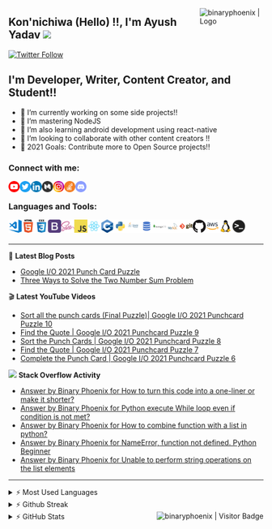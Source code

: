 [<img align="right" alt="binaryphoenix | Logo" width="25%" src="https://i.imgur.com/BrsRXiU.png" />][linkedin]

<h2>Kon'nichiwa (Hello) !!, I'm Ayush Yadav <img src="https://media.giphy.com/media/8UJPL4osfh50F1axXJ/giphy.gif" width="25px"></h2>

<!-- [![Website](https://img.shields.io/website?label=binaryPhoenix.com&style=for-the-badge&url=https%3A%2F%2FbinaryPhoenix.com)](https://binaryPhoenix.com) -->

[![Twitter Follow](https://img.shields.io/twitter/follow/binaryphoenix?color=1DA1F2&logo=twitter&style=for-the-badge)](https://twitter.com/intent/follow?original_referer=https%3A%2F%2Fgithub.com%2Fblackphoenix42&screen_name=binaryphoenix)

<h2>I'm Developer, Writer, Content Creator, and Student!! </h2>

- 🔭 I’m currently working on some side projects!!
- 🌱 I’m mastering NodeJS
- 📱 I’m also learning android development using react-native
- 👯 I’m looking to collaborate with other content creators !!
- 🥅 2021 Goals: Contribute more to Open Source projects!!

### Connect with me:

<!-- [<img align="left" alt="binaryphoenix | Website" width="22px" src="https://raw.githubusercontent.com/iconic/open-iconic/master/svg/globe.svg" />][website] -->

[<img align="left" alt="binaryphoenix | YouTube" width="22px" src="assets/youtube.svg" />][youtube]
[<img align="left" alt="binaryphoenix | Twitter" width="22px" src="assets/twitter.svg" />][twitter]
[<img align="left" alt="binaryphoenix | LinkedIn" width="22px" src="assets/linkedin.svg" />][linkedin]
[<img align="left" alt="binaryphoenix | Medium" width="22px" src="assets/medium.svg" />][medium]
[<img align="left" alt="binaryphoenix | Instagram" width="22px" src="assets/instagram.svg" />][instagram]
[<img align="left" alt="binaryphoenix | StackOverflow" width="22px" src="assets/stackoverflow.svg" />][stackoverflow]
[<img align="left" alt="binaryphoenix | Discord" width="22px" src="assets/discord.svg" />][discord]
<br />

### Languages and Tools:

<img align="left" alt="Visual Studio Code" width="26px" src="https://raw.githubusercontent.com/github/explore/80688e429a7d4ef2fca1e82350fe8e3517d3494d/topics/visual-studio-code/visual-studio-code.png" />
<img align="left" alt="HTML5" width="26px" src="https://raw.githubusercontent.com/github/explore/80688e429a7d4ef2fca1e82350fe8e3517d3494d/topics/html/html.png" />
<img align="left" alt="CSS3" width="26px" src="https://raw.githubusercontent.com/github/explore/80688e429a7d4ef2fca1e82350fe8e3517d3494d/topics/css/css.png" />
<img align="left" alt="Bootstrap" width="26px" src="https://raw.githubusercontent.com/github/explore/80688e429a7d4ef2fca1e82350fe8e3517d3494d/topics/bootstrap/bootstrap.png" />
<img align="left" alt="Sass" width="26px" src="https://raw.githubusercontent.com/github/explore/80688e429a7d4ef2fca1e82350fe8e3517d3494d/topics/sass/sass.png" />
<img align="left" alt="JavaScript" width="26px" src="https://raw.githubusercontent.com/github/explore/80688e429a7d4ef2fca1e82350fe8e3517d3494d/topics/javascript/javascript.png" />
<img align="left" alt="React" width="26px" src="https://raw.githubusercontent.com/github/explore/80688e429a7d4ef2fca1e82350fe8e3517d3494d/topics/react/react.png" />
<img align="left" alt="CPP" width="26px" src="https://raw.githubusercontent.com/github/explore/80688e429a7d4ef2fca1e82350fe8e3517d3494d/topics/cpp/cpp.png" />
<img align="left" alt="Python" width="26px" src="https://raw.githubusercontent.com/github/explore/80688e429a7d4ef2fca1e82350fe8e3517d3494d/topics/python/python.png" />
<img align="left" alt="Java" width="26px" src="https://raw.githubusercontent.com/github/explore/80688e429a7d4ef2fca1e82350fe8e3517d3494d/topics/java/java.png" />
<img align="left" alt="SQL" width="26px" src="https://raw.githubusercontent.com/github/explore/80688e429a7d4ef2fca1e82350fe8e3517d3494d/topics/sql/sql.png" />
<img align="left" alt="MongoDB" width="26px" src="https://raw.githubusercontent.com/github/explore/78df643247d429f6cc873026c0622819ad797942/topics/mongodb/mongodb.png" />
<img align="left" alt="MySQL" width="26px" src="https://raw.githubusercontent.com/github/explore/80688e429a7d4ef2fca1e82350fe8e3517d3494d/topics/mysql/mysql.png" />
<img align="left" alt="Git" width="26px" src="https://raw.githubusercontent.com/github/explore/80688e429a7d4ef2fca1e82350fe8e3517d3494d/topics/git/git.png" />
<img align="left" alt="GitHub" width="26px" src="https://raw.githubusercontent.com/github/explore/78df643247d429f6cc873026c0622819ad797942/topics/github/github.png" />
<img align="left" alt="AWS" width="26px" src="https://raw.githubusercontent.com/github/explore/78df643247d429f6cc873026c0622819ad797942/topics/aws/aws.png" />
<img align="left" alt="Linux" width="26px" src="https://raw.githubusercontent.com/github/explore/80688e429a7d4ef2fca1e82350fe8e3517d3494d/topics/linux/linux.png" />
<img align="left" alt="Terminal" width="26px" src="https://raw.githubusercontent.com/github/explore/80688e429a7d4ef2fca1e82350fe8e3517d3494d/topics/terminal/terminal.png" />

<br />
<br />

---

📕 **Latest Blog Posts**

<!-- BLOG-POST-LIST:START -->
- [Google I/O 2021 Punch Card Puzzle](https://binaryphoenix01.medium.com/google-i-o-2021-punch-card-puzzle-8b266724ec1d?source=rss-4009e2c77a------2)
- [Three Ways to Solve the Two Number Sum Problem](https://binaryphoenix01.medium.com/the-two-number-sum-problem-c4f36c7528f5?source=rss-4009e2c77a------2)
<!-- BLOG-POST-LIST:END -->

🎬 **Latest YouTube Videos**

<!-- YOUTUBE:START -->
- [Sort all the punch cards (Final Puzzle)| Google I/O 2021 Punchcard Puzzle 10](https://www.youtube.com/watch?v=P9Q8uiX5I7E)
- [Find the Quote | Google I/O 2021 Punchcard Puzzle 9](https://www.youtube.com/watch?v=2DidcRgfmg8)
- [Sort the Punch Cards | Google I/O 2021 Punchcard Puzzle 8](https://www.youtube.com/watch?v=clb-jua-ilA)
- [Find the Quote | Google I/O 2021 Punchcard Puzzle 7](https://www.youtube.com/watch?v=_MZkf4njacc)
- [Complete the Punch Card | Google I/O 2021 Punchcard Puzzle 6](https://www.youtube.com/watch?v=WWxeY7Dtn-0)
<!-- YOUTUBE:END -->

<img src="https://media-exp1.licdn.com/dms/image/C4E0BAQEooBvMO2kBVg/company-logo_200_200/0/1519880697944?e=2159024400&v=beta&t=cVe1_xseidAuya3zcvZMDT9LkbCjNcsm_R0wYqoJ7xo" width="20px"> **Stack Overflow Activity**

<!-- STACKOVERFLOW:START -->
- [Answer by Binary Phoenix for How to turn this code into a one-liner or make it shorter?](https://stackoverflow.com/questions/67615524/how-to-turn-this-code-into-a-one-liner-or-make-it-shorter/67615656#67615656)
- [Answer by Binary Phoenix for Python execute While loop even if condition is not met?](https://stackoverflow.com/questions/67581156/python-execute-while-loop-even-if-condition-is-not-met/67581328#67581328)
- [Answer by Binary Phoenix for How to combine function with a list in python?](https://stackoverflow.com/questions/67571145/how-to-combine-function-with-a-list-in-python/67572352#67572352)
- [Answer by Binary Phoenix for NameError, function not defined. Python Beginner](https://stackoverflow.com/questions/67553727/nameerror-function-not-defined-python-beginner/67553859#67553859)
- [Answer by Binary Phoenix for Unable to perform string operations on the list elements](https://stackoverflow.com/questions/67553276/unable-to-perform-string-operations-on-the-list-elements/67553353#67553353)
<!-- STACKOVERFLOW:END -->

<!-- <img src="https://img.favpng.com/22/23/23/social-media-github-computer-icons-logo-png-favpng-ari7E0gHBmTSMg57C3wKYxCMb.jpg" width="25px"> **Recent Github Activity**
<!-- START_SECTION:activity  -->
<!-- END_SECTION:activity  -->

---

<details>
  <summary>⚡ Most Used Languages</summary>

![Top Langs](https://github-readme-stats.vercel.app/api/top-langs/?username=blackphoenix42&theme=dracula)

</details>

<details>
  <summary>⚡ Github Streak</summary>

![GitHub Streak](https://github-readme-streak-stats.herokuapp.com/?user=blackphoenix42&theme=dark)

</details>

<details>
  <summary>⚡ GitHub Stats <img align="right" alt="binaryphoenix | Visitor Badge" src="https://visitor-badge.glitch.me/badge?page_id=blackphoenix42.blackphoenix42" /></summary>

  <img align="left" alt="binaryphoenix's GitHub Stats" src="https://readmemd-stats-blackphoenix42.vercel.app/api?username=blackphoenix42&show_icons=true&theme=dracula&count_private=true" />

</details>



<!-- [website]: http://google.com -->

[youtube]: https://www.youtube.com/channel/UCcINlOM-rC1_8yiRGH_iFBg?sub_confirmation=1
[instagram]: https://www.instagram.com/binary.phoenix/
[medium]: https://medium.com/@binaryphoenix01
[discord]: https://discord.gg/mRUZEhD
[twitter]: https://www.twitter.com/BinaryPhoenix/
[linkedin]: https://www.linkedin.com/in/ayushyadav/
[stackoverflow]: https://stackoverflow.com/users/13237616
